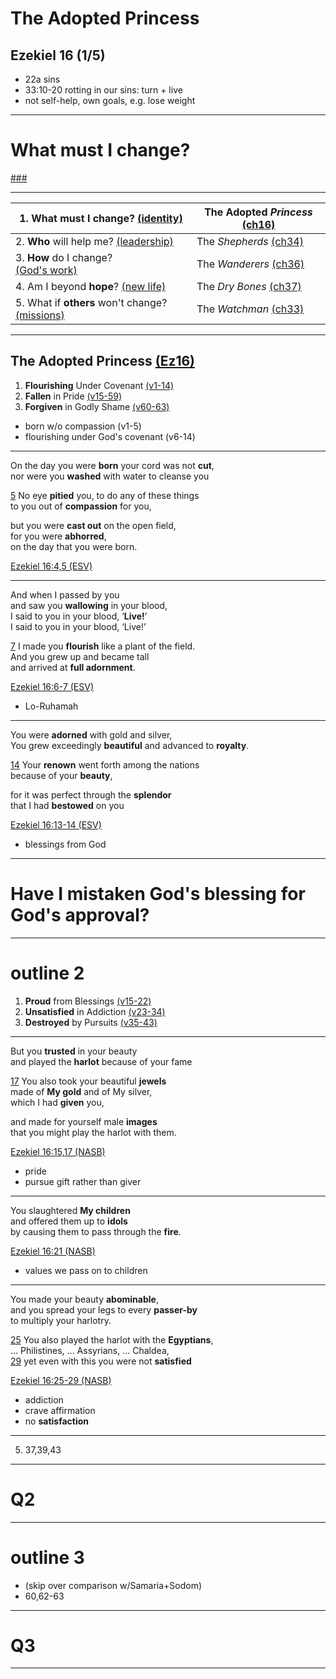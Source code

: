 <!-- .slide: <%= bg("unsplash-Jztmx9yqjBw-stars.jpg") %> id="title" -->
# The Adopted Princess
## Ezekiel 16 (1/5)

>>>
+ 22a sins
+ 33:10-20 rotting in our sins: turn + live
+ not self-help, own goals, e.g. lose weight

---
<!-- .slide: data-background="white" -->
# **What** must I change?

[###](#/outline "secret")

---

| 1. **What** must I change? [(identity)](# "ref") | The Adopted *Princess* [(ch16)](# "ref") |
| --- | --- |
| 2. **Who** will help me? [(leadership)](# "ref") | The *Shepherds* [(ch34)](# "ref") |
| 3. **How** do I change? <br>[(God's work)](# "ref") | The *Wanderers* [(ch36)](# "ref") |
| 4. Am I beyond **hope**? [(new life)](# "ref") | The *Dry Bones* [(ch37)](# "ref") |
| 5. What if **others** won't change? [(missions)](# "ref") | The *Watchman* [(ch33)](# "ref") |

---
<!-- .slide: <%= bg("unsplash-Jztmx9yqjBw-stars.jpg") %> id="outline" class="outline" -->
## The Adopted Princess [(Ez16)](# "ref")
1. **Flourishing** Under Covenant [(v1-14)](# "ref")
1. **Fallen** in Pride [(v15-59)](# "ref")
1. **Forgiven** in Godly Shame [(v60-63)](# "ref")

>>>
+ born w/o compassion (v1-5)
+ flourishing under God's covenant (v6-14)

---
On the day you were **born** your cord was not **cut**, <br>
nor were you **washed** with water to cleanse you

[5](# "ref")
No eye **pitied** you, to do any of these things  <br>
to you out of **compassion** for you,

but you were **cast out** on the open field,  <br>
for you were **abhorred**,  <br>
on the day that you were born.

[Ezekiel 16:4,5 (ESV)](# "ref")

---
And when I passed by you <br>
and saw you **wallowing** in your blood, <br>
I said to you in your blood, ‘**Live!**’<br>
I said to you in your blood, ‘Live!’

[7](# "ref")
I made you **flourish** like a plant of the field.<br>
And you grew up and became tall <br>
and arrived at **full adornment**.

[Ezekiel 16:6-7 (ESV)](# "ref")

>>>
+ Lo-Ruhamah

---
You were **adorned** with gold and silver, <br>
You grew exceedingly **beautiful** and advanced to **royalty**.

[14](# "ref")
Your **renown** went forth among the nations <br>
because of your **beauty**,

for it was perfect through the **splendor** <br>
that I had **bestowed** on you

[Ezekiel 16:13-14 (ESV)](# "ref")

>>>
+ blessings from God

---
<!-- .slide: data-background="white" -->
# Have I mistaken God's **blessing** for God's **approval**?

---
# outline 2

>>>
1. **Proud** from Blessings [(v15-22)](# "ref")
1. **Unsatisfied** in Addiction [(v23-34)](# "ref")
1. **Destroyed** by Pursuits [(v35-43)](# "ref")

---
But you **trusted** in your beauty <br>
and played the **harlot** because of your fame

[17](# "ref")
You also took your beautiful **jewels** <br>
made of **My gold** and of My silver, <br>
which I had **given** you,

and made for yourself male **images** <br>
that you might play the harlot with them.

[Ezekiel 16:15,17 (NASB)](# "ref")

>>>
+ pride
+ pursue gift rather than giver

---
You slaughtered **My children** <br>
and offered them up to **idols** <br>
by causing them to pass through the **fire**.

[Ezekiel 16:21 (NASB)](# "ref")

>>>
+ values we pass on to children

---
You made your beauty **abominable**, <br>
and you spread your legs to every **passer-by** <br>
to multiply your harlotry.

[25](# "ref")
You also played the harlot with the **Egyptians**, <br>
... Philistines, ... Assyrians, ... Chaldea, <br>
[29](# "ref")
yet even with this you were not **satisfied**

[Ezekiel 16:25-29 (NASB)](# "ref")

>>>
+ addiction
+ crave affirmation
+ no **satisfaction**

---


>>>
5. 37,39,43

---
<!-- .slide: data-background="white" -->
# Q2

---
# outline 3

>>>
+ (skip over comparison w/Samaria+Sodom)
+ 60,62-63

---
<!-- .slide: data-background="white" -->
# Q3

---
<!-- .slide: <%= bg("unsplash-Jztmx9yqjBw-stars.jpg") %> class="empty" -->
